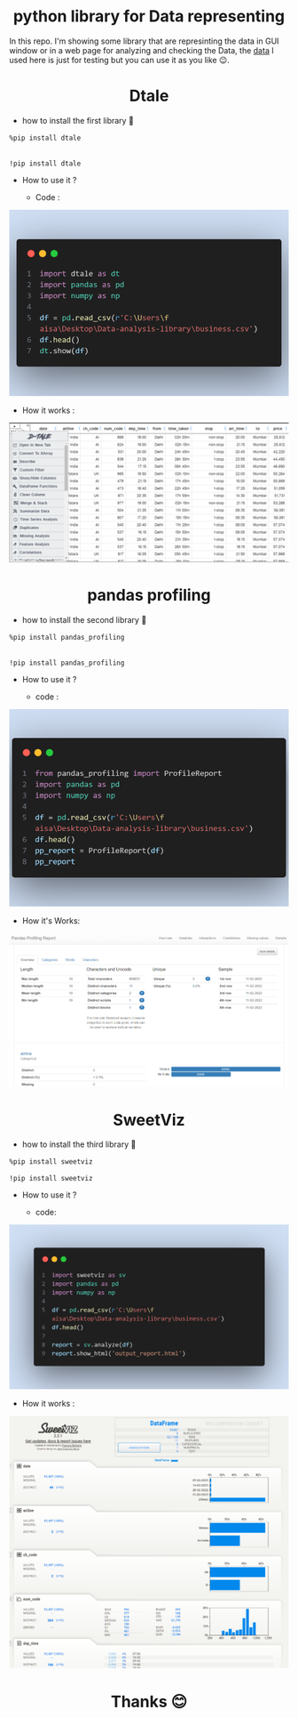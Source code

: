 
#  <h1 align="center">python library for Data representing </h1>

In this repo. I'm showing some library that are represinting the data in GUI window or in a web page for analyzing and checking the Data, 
the [data](business.csv) I used here is just for testing but you can use it as you like 😉.


##     <h1 align='center'>  Dtale  </h1> 

 - how to install the first library 🥇

```
%pip install dtale

```

```

!pip install dtale

```


 - How to use it ? 
      
   - Code : 

![Alt text](IMAGE/code-dtale.png)
  
   - How it works : 

![Alt text](IMAGE/dtale.png)



##       <h1 align='center'> pandas profiling  </h1>

- how to install the second library 🥈

```
%pip install pandas_profiling

```

```

!pip install pandas_profiling 

```


- How to use it ?

    - code : 

![Alt text](IMAGE/code-pandas_profiling.png)
  
   - How it's Works:

![Alt text](<IMAGE/pandas proffiling.png>)


##   <h1 align='center'> SweetViz </h1>

  - how to install the third library 🥉


```
%pip install sweetviz

``` 

```
!pip install sweetviz

```

 - How to use it ?

   - code: 

![Alt text](IMAGE/code-sweetviz.png)

   - How it works :

![Alt text](IMAGE/sweetviz.png)





#  <h1 align="center">Thanks :blush: </h1>

